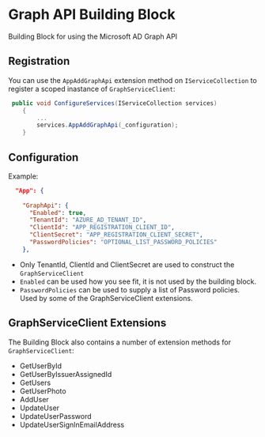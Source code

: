 ﻿# Graph API Building Block

Building Block for using the Microsoft AD Graph API

## Registration

You can use the `AppAddGraphApi` extension method on `IServiceCollection` to register a scoped inastance of `GraphServiceClient`:

```cs
 public void ConfigureServices(IServiceCollection services)
    {
        ...
        services.AppAddGraphApi(_configuration);
    }
```

## Configuration

Example:

```json
  "App": {
    
    "GraphApi": {
      "Enabled": true,
      "TenantId": "AZURE_AD_TENANT_ID",
      "ClientId": "APP_REGISTRATION_CLIENT_ID",
      "ClientSecret": "APP_REGISTRATION_CLIENT_SECRET",
      "PasswordPolicies": "OPTIONAL_LIST_PASSWORD_POLICIES"
    },
```

- Only TenantId, ClientId and ClientSecret are used to construct the `GraphServiceClient`
- `Enabled` can be used how you see fit, it is not used by the building block.
- `PasswordPolicies` can be used to supply a list of Password policies. Used by some of the GraphServiceClient extensions.

## GraphServiceClient Extensions

The Building Block also contains a number of extension methods for `GraphServiceClient`:

- GetUserById
- GetUserByIssuerAssignedId
- GetUsers
- GetUserPhoto
- AddUser
- UpdateUser
- UpdateUserPassword
- UpdateUserSignInEmailAddress